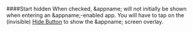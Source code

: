 ####Start hidden
When checked, &appname; will not initially be shown when entering an &appname;-enabled app. You will have to tap on the (invisible)  [Hide Button](/buttons#button_hide) to show the &appname; screen overlay.
